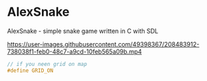 # AlexSnake
AlexSnake - simple snake game written in C with SDL

https://user-images.githubusercontent.com/49398367/208483912-738038f1-feb0-48c7-a9cd-10feb565a09b.mp4

```c
// if you neen grid on map
#define GRID_ON
```
